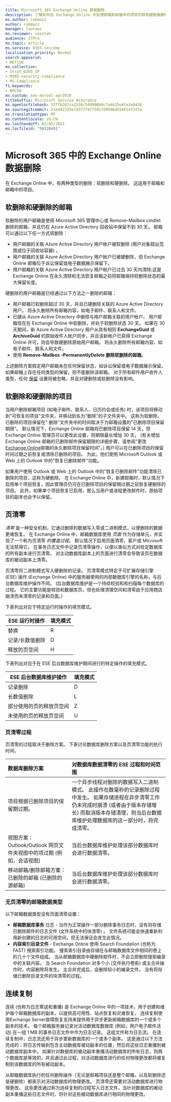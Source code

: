 ```yaml
---
title: Microsoft 365 Exchange Online 数据删除
description: 了解如何在 Exchange Online 中处理邮箱和邮箱中的项目的软和硬数据删除。
ms.author: robmazz
author: robmazz
manager: laurawi
ms.reviewer: sosstah
audience: ITPro
ms.topic: article
ms.service: O365-seccomp
localization_priority: Normal
search.appverid:
- MET150
ms.collection:
- Strat_O365_IP
- M365-security-compliance
- MS-Compliance
f1.keywords:
- NOCSH
ms.custom: seo-marvel-apr2020
titleSuffix: Microsoft Service Assurance
ms.openlocfilehash: 527fb2d7ca1536c549990b0c7a4615e4fe3e8436
ms.sourcegitcommit: 21ed42335efd37774ff5d17d9586d5546147241a
ms.translationtype: MT
ms.contentlocale: zh-CN
ms.lasthandoff: 02/05/2021
ms.locfileid: "50120491"
---
```

# <a name="exchange-online-data-deletion-in-microsoft-365"></a>Microsoft 365 中的 Exchange Online 数据删除

在 Exchange Online 中，有两种类型的删除：软删除和硬删除。 这适用于邮箱和邮箱中的项目。

## <a name="soft-deleted-and-hard-deleted-mailboxes"></a>软删除和硬删除的邮箱

软删除的用户邮箱是使用 Microsoft 365 管理中心或 Remove-Mailbox cmdlet 删除的邮箱，并且仍在 Azure Active Directory 回收站中保留不到 30 天。 邮箱可以通过以下任一方式软删除：

- 用户邮箱的关联 Azure Active Directory 用户帐户被软删除 (用户对象超出范围或位于回收站容器) 。
- 用户邮箱的关联 Azure Active Directory 用户帐户已被硬删除，但 Exchange Online 邮箱位于诉讼保留或电子数据展示保留下。
- 用户邮箱的关联 Azure Active Directory 用户帐户已过去 30 天内清除;这是 Exchange Online 在永久清除和无法恢复邮箱之前将邮箱保持软删除状态的最大保留长度。

硬删除的用户邮箱是已经通过以下方法之一删除的邮箱：

- 用户邮箱已软删除超过 30 天，并且已硬删除关联的 Azure Active Directory 用户。 将永久删除所有邮箱内容，如电子邮件、联系人和文件。
- 已硬从 Azure Active Directory 中删除与用户邮箱关联的用户帐户。 用户邮箱现在在 Exchange Online 中软删除，并处于软删除状态 30 天。 如果在 30 天期间，新 Azure Active Directory 用户从具有相同 **ExchangeGuid** 或 **ArchiveGuid** 的原始收件人帐户同步，并且该新帐户已获得 Exchange Online 许可，则会导致硬删除原始用户邮箱。 将永久删除所有邮箱内容，如电子邮件、联系人和文件。
- 使用 **Remove-Mailbox -PermanentlyDelete 删除软删除的邮箱**。

上述删除方案假定用户邮箱未在任何保留状态，如诉讼保留或电子数据展示保留。 如果邮箱上存在任何类型的保留，则不能删除该邮箱。 对于所有邮件用户收件人类型，任何 [保留](https://support.office.com/article/manage-legal-investigations-in-office-365-2e5fbe9f-ee4d-4178-8ff8-4356bc1b168e?ui=en-US&rs=en-US&ad=US) 设置将被忽略，并且对硬删除或软删除没有影响。

## <a name="soft-deleted-and-hard-deleted-items"></a>软删除和硬删除的项目

当用户删除邮箱项目 (如电子邮件、联系人、日历约会或任务) 时，该项目将移动到"可恢复的项目"文件夹，并移动到名为"删除"的子文件夹中。 这称为软删除。 已删除的项目保留在" 删除"文件夹中的时间取决于为邮箱设置的"已删除项目保留期限"。 默认情况下，Exchange Online 邮箱将已删除项目保留 14 天，但 Exchange Online 管理员可以更改此设置，将期限最长增加 30 天。  (有关增加 Exchange Online 邮箱的已删除邮件保留期限的详细步骤，请参阅"更改 [Exchange Online](/exchange/recipients-in-exchange-online/manage-user-mailboxes/change-deleted-item-retention)邮箱的永久删除项目保留时间"。) 用户可以在已删除项目的保留时间过期之前恢复或清除已删除的项目。 为此，他们使用 Microsoft Outlook 或 Web 上的 Outlook 中的"恢复已删除邮件"功能。

如果用户使用 Outlook 或 Web 上的 Outlook 中的"恢复已删除邮件"功能清除已删除的项目，这称为硬删除。 在 Exchange Online 中，新建邮箱时，默认情况下启用单个项目恢复，因此管理员仍可在已删除[](/Exchange/recipients/user-mailboxes/recover-deleted-messages)项目的保留期过期之前恢复硬删除的项目。 此外，如果单个项目恢复已启用，那么当用户或进程更改邮件时，原始项目的副本也会予以保留。

## <a name="page-zeroing"></a>页清零

*清零* 是一种安全机制，它通过删除的数据写入零或二进制模式，以便删除的数据更难恢复。 在 Exchange Online 中，邮箱数据库使用 *页面* 作为存储单元，并实现了一个称为页清零 *的覆盖过程*。 默认情况下启用页面清零，客户或 Microsoft 无法禁用它。 在事务日志文件中记录页清零操作，以便以类似方式对给定数据库的所有副本进行页清零。 对主动数据库副本上的页面进行清零会导致该页在数据库的被动副本上清零。

页清零将二进制模式写入硬删除的记录。 页清零模式特定于可扩展存储引擎 (ESE) 操作 (Exchange Online) 中的服务器使用的内部数据库引擎的名称，与后台数据库维护操作不同。  (后台数据库维护是一个持续校验和和扫描每个数据库的过程。 它的主要功能是校验和数据库页，但也处理清理空间和清零由于应用商店崩溃而未清零的记录和页面。) 

下表列出对应于特定运行时操作的填充模式。

| ESE 运行时操作   | 填充模式 |
|--------------------------|--------------|
| 替换                  | R            |
| 记录/长数值删除 | D            |
| 释放的页空间         | H            |

下表列出对应于在 ESE 后台数据库维护期间进行的特定操作的填充模式。

| ESE 后台数据库维护操作 | 填充模式 |
|-----------------------------------------------|--------------|
| 记录删除                                 | D            |
| 长数值删除                             | L            |
| 部分使用的页的释放页空间       | Z            |
| 未使用的页的释放页空间               | U            |

### <a name="page-zeroing-process"></a>页清零过程

页清零的过程取决于删除方案。 下表讨论数据库删除方案以及页清零功能的执行时间。

| 数据库删除方案 | 对数据库数据清零的 ESE 过程和时间范围 |
|:--------------------------|:------------------------------------------------|
| 项目根据已删除项目的保留期过期。 | 一个异步线程对删除的数据写入二进制模式。 此操作在数毫秒的记录删除过程中发生。 如果存储进程在异步清零工作仍未完成时崩溃 (或者由于版本存储增长) 而取消版本存储清理，则当后台数据库维护处理数据库的这一部分时，将完成清零。 |
| 视图方案：Outlook/Outlook 网页文件夹视图中的项过期 (例如，会话视图)  | 当后台数据库维护处理该部分数据库时会进行数据清零。 |
| 移动邮箱/删除邮箱方案：已删除的邮箱 (已删除的源邮箱)  | 当后台数据库维护处理该部分数据库时会进行数据清零。 |

### <a name="mailbox-data-types-without-page-zeroing"></a>无页清零的邮箱数据类型

以下邮箱数据类型没有页面清零设置：

- **邮箱数据库事务** 日志 - 当作为正常操作一部分删除事务日志时，没有将存储已删除邮件的日志文件 (文件系统中的块清零) 。 文件系统可能会快速重新利用新创建的日志的可用空间，但无法保证会发生此情况。
- **内容索引目录文件** - Exchange Online 使用 Search Foundation (也称为 FAST) 搜索索引功能。 搜索索引目录由存储在与邮箱数据库文件相同的卷上的几十个文件组成。 当从邮箱数据库中硬删除邮件时，不会立即删除搜索编录中的关联内容。 当 Search Foundation 对多个小 (文件执行卷影) 或主合并操作时，内容删除将发生。 主合并完成后，会删除较小的编录文件。 没有将存储已删除目录文件的块清零的过程。

## <a name="continuous-replication"></a>连续复制

连续 (也称为日志寄送和重播) 是 Exchange Online 中的一项技术，用于创建和维护每个邮箱数据库的副本，以提供高可用性、站点恢复和灾难恢复。 连续复制使用Exchange Server故障恢复支持来提供用于异步更新邮箱数据库的一个或多个副本的技术。 每个邮箱服务器记录对活动数据库数据库 (例如，用户电子邮件活动) 在一组 1 MB 的事务日志文件中作为日志记录。 这组文件称为日志流。 在连续复制中，日志流还用于异步更新数据库的一个或多个副本。 这是通过以下方法完成的：将日志传输到包含主动数据库被动副本的位置，然后将这些日志重播到被动数据库副本中。 如果针对数据库的被动副本重播活动数据库的所有日志，则两个数据库是等效的，并且通过此过程，对活动数据库进行的任何物理更改都将被复制到该数据库的所有被动副本。

从邮箱数据库执行的任何删除操作（无论是邮箱项目还是整个邮箱，以及软删除还是硬删除）都表示对活动数据库的物理更改。 页清零还需要对活动数据库进行物理更改。 这些更改通过称为连续复制的过程写入日志文件，当针对数据库的被动副本重播这些日志文件时，将针对这些被动数据库进行相同的物理更改。
